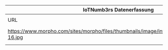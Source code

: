 |IoTNumb3rs Datenerfassung|||||||||||
| ---- | ---- | ---- | ---- | ---- | ---- | ---- | ---- | ---- | ---- | ---- |
||||||||||||
|URL|home_url|filename|device_class|device_count|market_class|market_volume|prognosis_year|publication_year|authorship_class|Dropbox folder|
|https://www.morpho.com/sites/morpho/files/thumbnails/image/infographic_5predictions_09-16.jpg|https://www.morpho.com/en/media/five-predictions-internet-things-2025-20160928|file13_infographic_5predictions_09-16.jpg||||||||MariaMarg/20181124-0000|
